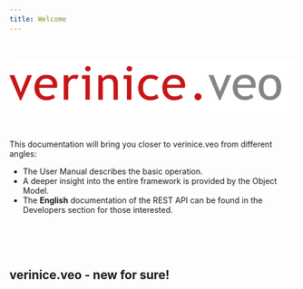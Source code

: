 ```yaml
---
title: Welcome
---
```


<br>

![verinice.veo - New for sure!](./docs/logo_verinice_veo_rgb.png)

<br>

This documentation will bring you closer to verinice.veo from different angles:

- The <DocsLink to="/manual">User Manual</DocsLink> describes the basic operation.
- A deeper insight into the entire framework is provided by the <DocsLink to="/object_model">Object Model</DocsLink>.
- The **English** documentation of the REST API can be found in the <DocsLink to="/developers">Developers</DocsLink> section for those interested.

<br>
<br>
<br>

## verinice.veo - new for sure!
